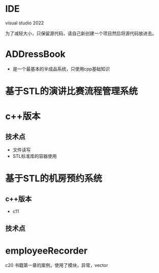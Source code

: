 # IDE

visual studio 2022

为了减轻大小，只保留源代码，请自己新创建一个项目然后将源代码放进去。

# ADDressBook

-  是一个最基本的半成品系统，只使用cpp基础知识

# 基于STL的演讲比赛流程管理系统

# c++版本

## 技术点

- 文件读写
- STL标准库的容器使用

# 基于STL的机房预约系统

## c++版本

- c11



## 技术点



# employeeRecorder

c20 书籍第一章的案例，使用了模块，异常，vector
